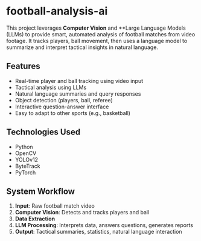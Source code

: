 # football-analysis-ai
This project leverages **Computer Vision** and **Large Language Models (LLMs)  to provide smart, automated analysis of football matches from video footage. It tracks players, ball movement, then uses a language model to summarize and interpret tactical insights in natural language.
## Features
-  Real-time player and ball tracking using video input  
-  Tactical analysis using LLMs   
-  Natural language summaries and query responses  
-  Object detection (players, ball, referee)  
-  Interactive question-answer interface  
-  Easy to adapt to other sports (e.g., basketball)

## Technologies Used
- Python  
- OpenCV  
- YOLOv12  
- ByteTrack     
- PyTorch
## System Workflow
1. **Input**: Raw football match video  
2. **Computer Vision**: Detects and tracks players and ball  
3. **Data Extraction** 
4. **LLM Processing**: Interprets data, answers questions, generates reports  
5. **Output**: Tactical summaries, statistics, natural language interaction
